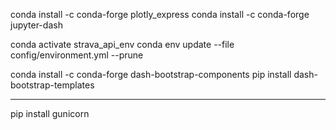 conda install -c conda-forge plotly_express
conda install -c conda-forge jupyter-dash

conda activate strava_api_env
conda env update --file config/environment.yml --prune

conda install -c conda-forge dash-bootstrap-components
pip install dash-bootstrap-templates


---------------
pip install gunicorn